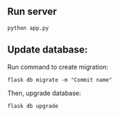 ## Run server

    python app.py

## Update database:

Run command to create migration:

    flask db migrate -m "Commit name"

Then, upgrade database:

    flask db upgrade
